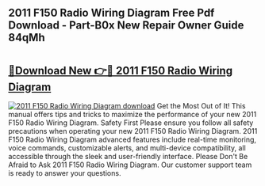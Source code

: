 ## 2011 F150 Radio Wiring Diagram Free Pdf Download - Part-B0x New Repair Owner Guide 84qMh

# <h2><a href="http://dfskmp.blite.top/?on=2011+F150+Radio+Wiring+Diagram">🔗Download New 👉🔴 2011 F150 Radio Wiring Diagram</a></h2>

[![2011 F150 Radio Wiring Diagram download](https://i.imgur.com/lujVjoI.png)](http://dfskmp.blite.top/?on=2011+F150+Radio+Wiring+Diagram)
Get the Most Out of It! This manual offers tips and tricks to maximize the performance of your new 2011 F150 Radio Wiring Diagram. Safety First Please ensure you follow all safety precautions when operating your new 2011 F150 Radio Wiring Diagram. 2011 F150 Radio Wiring Diagram advanced features include real-time monitoring, voice commands, customizable alerts, and multi-device compatibility, all accessible through the sleek and user-friendly interface. Please Don't Be Afraid to Ask 2011 F150 Radio Wiring Diagram. Our customer support team is ready to answer your questions.
